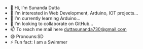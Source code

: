 - 👋 Hi, I’m Sunanda Dutta
- 👀 I’m interested in Web Development, Arduino, IOT projects...
- 🌱 I’m currently learning Arduino...
- 💞️ I’m looking to collaborate on GitHub...
- 📫 To reach me mail here duttasunanda730@gmail.com
- 😄 Pronouns:SD
- ⚡ Fun fact: I am a Swimmer

<!---
duttasunanda/duttasunanda is a ✨ special ✨ repository because its `README.md` (this file) appears on your GitHub profile.
You can click the Preview link to take a look at your changes.
--->
